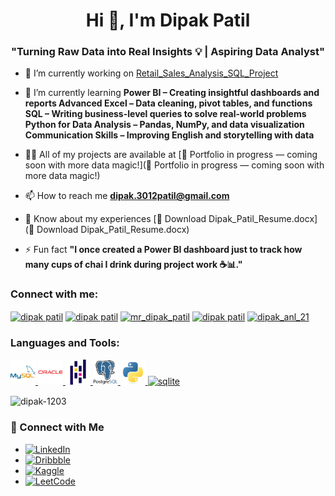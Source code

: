 <h1 align="center">Hi 👋, I'm Dipak Patil</h1>
<h3 align="center">"Turning Raw Data into Real Insights 💡 | Aspiring Data Analyst"</h3>

- 🔭 I’m currently working on [Retail_Sales_Analysis_SQL_Project](https://github.com/Dipak-1203/Retail_Sales_Analysis_SQL_Project)

- 🌱 I’m currently learning **Power BI – Creating insightful dashboards and reports Advanced Excel – Data cleaning, pivot tables, and functions SQL – Writing business-level queries to solve real-world problems Python for Data Analysis – Pandas, NumPy, and data visualization Communication Skills – Improving English and storytelling with data**

- 👨‍💻 All of my projects are available at [🔧 Portfolio in progress — coming soon with more data magic!](🔧 Portfolio in progress — coming soon with more data magic!)

- 📫 How to reach me **dipak.3012patil@gmail.com**

- 📄 Know about my experiences [🔗 Download Dipak_Patil_Resume.docx](🔗 Download Dipak_Patil_Resume.docx)

- ⚡ Fun fact **"I once created a Power BI dashboard just to track how many cups of chai I drink during project work ☕📊."**

<h3 align="left">Connect with me:</h3>
<p align="left">
<a href="https://linkedin.com/in/dipak patil" target="blank"><img align="center" src="https://raw.githubusercontent.com/rahuldkjain/github-profile-readme-generator/master/src/images/icons/Social/linked-in-alt.svg" alt="dipak patil" height="30" width="40" /></a>
<a href="https://kaggle.com/dipak patil" target="blank"><img align="center" src="https://raw.githubusercontent.com/rahuldkjain/github-profile-readme-generator/master/src/images/icons/Social/kaggle.svg" alt="dipak patil" height="30" width="40" /></a>
<a href="https://instagram.com/mr_dipak_patil" target="blank"><img align="center" src="https://raw.githubusercontent.com/rahuldkjain/github-profile-readme-generator/master/src/images/icons/Social/instagram.svg" alt="mr_dipak_patil" height="30" width="40" /></a>
<a href="https://dribbble.com/dipak patil" target="blank"><img align="center" src="https://raw.githubusercontent.com/rahuldkjain/github-profile-readme-generator/master/src/images/icons/Social/dribbble.svg" alt="dipak patil" height="30" width="40" /></a>
<a href="https://www.leetcode.com/dipak_anl_21" target="blank"><img align="center" src="https://raw.githubusercontent.com/rahuldkjain/github-profile-readme-generator/master/src/images/icons/Social/leet-code.svg" alt="dipak_anl_21" height="30" width="40" /></a>
</p>

<h3 align="left">Languages and Tools:</h3>
<p align="left"> <a href="https://www.mysql.com/" target="_blank" rel="noreferrer"> <img src="https://raw.githubusercontent.com/devicons/devicon/master/icons/mysql/mysql-original-wordmark.svg" alt="mysql" width="40" height="40"/> </a> <a href="https://www.oracle.com/" target="_blank" rel="noreferrer"> <img src="https://raw.githubusercontent.com/devicons/devicon/master/icons/oracle/oracle-original.svg" alt="oracle" width="40" height="40"/> </a> <a href="https://pandas.pydata.org/" target="_blank" rel="noreferrer"> <img src="https://raw.githubusercontent.com/devicons/devicon/2ae2a900d2f041da66e950e4d48052658d850630/icons/pandas/pandas-original.svg" alt="pandas" width="40" height="40"/> </a> <a href="https://www.postgresql.org" target="_blank" rel="noreferrer"> <img src="https://raw.githubusercontent.com/devicons/devicon/master/icons/postgresql/postgresql-original-wordmark.svg" alt="postgresql" width="40" height="40"/> </a> <a href="https://www.python.org" target="_blank" rel="noreferrer"> <img src="https://raw.githubusercontent.com/devicons/devicon/master/icons/python/python-original.svg" alt="python" width="40" height="40"/> </a> <a href="https://www.sqlite.org/" target="_blank" rel="noreferrer"> <img src="https://www.vectorlogo.zone/logos/sqlite/sqlite-icon.svg" alt="sqlite" width="40" height="40"/> </a> </p>

<p><img align="center" src="https://github-readme-stats.vercel.app/api/top-langs?username=dipak-1203&show_icons=true&locale=en&layout=compact" alt="dipak-1203" /></p>

### 🔗 Connect with Me

- [![LinkedIn](https://img.shields.io/badge/LinkedIn-blue?logo=linkedin)](https://www.linkedin.com/in/dipak0021/)
- [![Dribbble](https://img.shields.io/badge/Dribbble-pink?logo=dribbble)](https://dribbble.com/dipak-3012patil)
- [![Kaggle](https://img.shields.io/badge/Kaggle-20BEFF?logo=kaggle&logoColor=white)](https://www.kaggle.com/sfsfswrfsfe)
- [![LeetCode](https://img.shields.io/badge/LeetCode-yellow?logo=leetcode)](https://leetcode.com/u/dipak_anl_21/)

